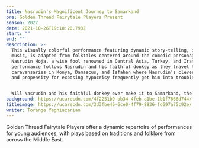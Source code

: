 ```yaml
---
title: Nasrudin's Magnificent Journey to Samarkand
pre: Golden Thread Fairytale Players Present
season: 2022
date: 2021-10-26T19:18:20.793Z
start: ""
end: ""
description: >-
  This visually colorful performance featuring dynamic story-telling, dance, and
  music, is adapted from folktales centered around the comedic personage,
  Nasrudin Hoja, a wise fool renowned in Central Asia, Turkey, and Iran. The
  performance follows Nasrudin and his faithful donkey as they travel through
  caravansaries in Konya, Damascus, and Isfahan where Nasrudin’s clever wisdom
  and propensity for exposing hypocrisy frequently get him into trouble.


  Will Nasrudin and his faithful donkey ever make it to Samarkand, the center of arts and crafts on the ancient Silk Road? There is only one way to find out!
background: https://ucarecdn.com/4f2251b9-bb34-4feb-a1be-1b1f7666d744/
titleimage: https://ucarecdn.com/3d3fbe46-6ce0-4f79-8836-fd697a75c92e/
writer: Torange Yeghiazarian
---
```

Golden Thread Fairytale Players offer a dynamic repertoire of performances for young audiences, with plays based on traditions and folklore from across the Middle East.